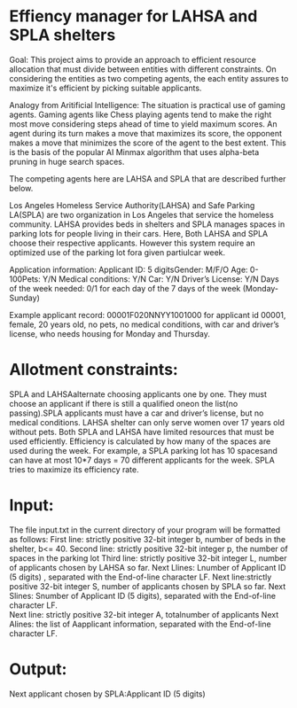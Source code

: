 # Effiency manager for LAHSA and SPLA shelters 

Goal: This project aims to provide an approach to efficient resource allocation that must divide between entities with different constraints. On considering the entities as two competing agents, the each entity assures to maximize it's efficient by picking suitable applicants. 

Analogy from Aritificial Intelligence:
The situation is practical use of gaming agents. Gaming agents like Chess playing agents tend to make the right most move considering steps ahead of time to yield maximum scores. An agent during its turn makes a move that maximizes its score, the opponent makes a move that minimizes the score of the agent to the best extent. This is the basis of the popular AI Minmax algorithm that uses alpha-beta pruning in huge search spaces. 

The competing agents here are LAHSA and SPLA that are described further below. 

Los Angeles Homeless Service Authority(LAHSA) and Safe Parking LA(SPLA) are two organization in Los Angeles that service the homeless community. LAHSA provides beds in shelters and SPLA manages spaces in parking lots for people living in their cars. Here, Both LAHSA and SPLA choose their respective applicants. However this system require an optimized use of the parking lot fora given partiulcar week. 

Application information:
Applicant ID: 5 
digitsGender: M/F/O
Age: 0-100Pets: Y/N
Medical conditions: Y/N
Car: Y/N
Driver’s License: Y/N
Days of the week needed: 0/1 for each day of the 7 days of the week (Monday-Sunday) 

Example applicant record: 00001F020NNYY1001000 for applicant id 00001, female, 20 years old, no pets, no medical conditions, with car and driver’s license, who needs housing for Monday and Thursday.

# Allotment constraints: 
SPLA and LAHSAalternate choosing applicants one by one.  They must choose an  applicant  if there is still a  qualified  oneon the list(no  passing).SPLA applicants must have a car and driver’s license, but no medical conditions.  LAHSA shelter can only serve women over 17 years old without pets. Both SPLA and LAHSA have limited resources that must be used efficiently.  Efficiency is calculated by how many of the spaces are used during the week.  For example, a SPLA parking lot has 10 spacesand can have at most 10*7 days = 70 different applicants for the week. SPLA tries to maximize its efficiency rate.

# Input: 
The file input.txt in the current directory of your program will be formatted as follows: 
First line: strictly positive 32-bit integer b, number of beds in the shelter, b<= 40.
Second line: strictly positive 32-bit integer p, the number of spaces in the parking lot
Third line: strictly positive 32-bit integer L, number of applicants chosen by LAHSA so far. 
Next Llines: Lnumber of Applicant ID (5 digits) , separated with the End-of-line character LF. 
Next line:strictly positive 32-bit integer S, number of applicants chosen by SPLA so far.
Next Slines: Snumber of Applicant ID (5 digits), separated with the End-of-line character LF.  
Next line: strictly positive 32-bit integer A, totalnumber of applicants
Next Alines: the list of Aapplicant information, separated with the End-of-line character LF.  

# Output: 
Next applicant chosen by SPLA:Applicant ID (5 digits)


